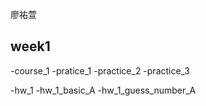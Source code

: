 廖祐萱
## week1

-course_1
    -pratice_1
    -practice_2
    -practice_3

-hw_1
    -hw_1_basic_A
    -hw_1_guess_number_A

